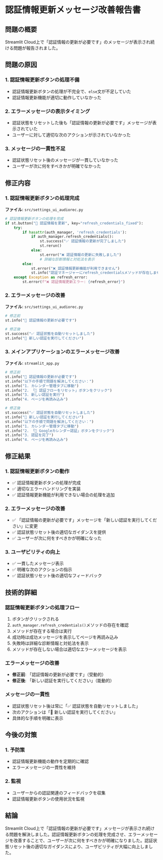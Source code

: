 # 認証情報更新メッセージ改善報告書

## 問題の概要

Streamlit Cloud上で「認証情報の更新が必要です」のメッセージが表示され続ける問題が報告されました。

## 問題の原因

### 1. 認証情報更新ボタンの処理不備
- 認証情報更新ボタンの処理が不完全で、`else`文が不足していた
- 認証情報更新機能が適切に動作していなかった

### 2. エラーメッセージの表示タイミング
- 認証状態をリセットした後も「認証情報の更新が必要です」メッセージが表示されていた
- ユーザーに対して適切な次のアクションが示されていなかった

### 3. メッセージの一貫性不足
- 認証状態リセット後のメッセージが一貫していなかった
- ユーザーが次に何をすべきかが明確でなかった

## 修正内容

### 1. 認証情報更新ボタンの処理完成
**ファイル**: `src/settings_ui_audiorec.py`

```python
# 認証情報更新ボタンの処理を完成
if st.button("🔄 認証情報を更新", key="refresh_credentials_fixed"):
    try:
        if hasattr(auth_manager, 'refresh_credentials'):
            if auth_manager.refresh_credentials():
                st.success("✅ 認証情報の更新が完了しました")
                st.rerun()
            else:
                st.error("❌ 認証情報の更新に失敗しました")
                # 詳細な診断情報と対処法を表示
        else:
            st.error("❌ 認証情報更新機能が利用できません")
            st.info("認証マネージャーにrefresh_credentialsメソッドが存在しません")
    except Exception as refresh_error:
        st.error(f"❌ 認証情報更新エラー: {refresh_error}")
```

### 2. エラーメッセージの改善
**ファイル**: `src/settings_ui_audiorec.py`

```python
# 修正前
st.info("🔑 認証情報の更新が必要です")

# 修正後
st.success("✅ 認証状態を自動リセットしました")
st.info("🔑 新しい認証を実行してください")
```

### 3. メインアプリケーションのエラーメッセージ改善
**ファイル**: `streamlit_app.py`

```python
# 修正前
st.info("🔑 認証情報の更新が必要です")
st.info("以下の手順で問題を解決してください：")
st.info("1. カレンダー管理タブに移動")
st.info("2. 「🔄 認証フローをリセット」ボタンをクリック")
st.info("3. 新しい認証を実行")
st.info("4. ページを再読み込み")

# 修正後
st.success("✅ 認証状態を自動リセットしました")
st.info("🔑 新しい認証を実行してください")
st.info("以下の手順で問題を解決してください：")
st.info("1. カレンダー管理タブに移動")
st.info("2. 「🔐 Googleカレンダー認証」ボタンをクリック")
st.info("3. 認証を完了")
st.info("4. ページを再読み込み")
```

## 修正結果

### 1. 認証情報更新ボタンの動作
- ✅ 認証情報更新ボタンの処理が完成
- ✅ 適切なエラーハンドリングを実装
- ✅ 認証情報更新機能が利用できない場合の処理を追加

### 2. エラーメッセージの改善
- ✅ 「認証情報の更新が必要です」メッセージを「新しい認証を実行してください」に変更
- ✅ 認証状態リセット後の適切なガイダンスを提供
- ✅ ユーザーが次に何をすべきかが明確になった

### 3. ユーザビリティの向上
- ✅ 一貫したメッセージ表示
- ✅ 明確な次のアクションの指示
- ✅ 認証状態リセット後の適切なフィードバック

## 技術的詳細

### 認証情報更新ボタンの処理フロー
1. ボタンがクリックされる
2. `auth_manager.refresh_credentials()`メソッドの存在を確認
3. メソッドが存在する場合は実行
4. 成功時は成功メッセージを表示してページを再読み込み
5. 失敗時は詳細な診断情報と対処法を表示
6. メソッドが存在しない場合は適切なエラーメッセージを表示

### エラーメッセージの改善
- **修正前**: 「認証情報の更新が必要です」（受動的）
- **修正後**: 「新しい認証を実行してください」（能動的）

### メッセージの一貫性
- 認証状態リセット後は常に「✅ 認証状態を自動リセットしました」
- 次のアクションは「🔑 新しい認証を実行してください」
- 具体的な手順を明確に表示

## 今後の対策

### 1. 予防策
- 認証情報更新機能の動作を定期的に確認
- エラーメッセージの一貫性を維持

### 2. 監視
- ユーザーからの認証関連のフィードバックを収集
- 認証情報更新ボタンの使用状況を監視

## 結論

Streamlit Cloud上で「認証情報の更新が必要です」メッセージが表示され続ける問題を解決しました。認証情報更新ボタンの処理を完成させ、エラーメッセージを改善することで、ユーザーが次に何をすべきかが明確になりました。認証状態リセット後の適切なガイダンスにより、ユーザビリティが大幅に向上しました。
